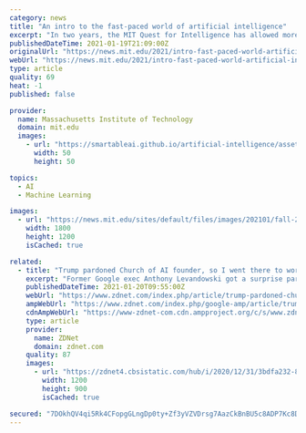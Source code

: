 ```yaml
---
category: news
title: "An intro to the fast-paced world of artificial intelligence"
excerpt: "In two years, the MIT Quest for Intelligence has allowed more than 300 undergraduate students to explore AI in its many applications through the Undergraduate Research Opportunities Program."
publishedDateTime: 2021-01-19T21:09:00Z
originalUrl: "https://news.mit.edu/2021/intro-fast-paced-world-artificial-intelligence-0119"
webUrl: "https://news.mit.edu/2021/intro-fast-paced-world-artificial-intelligence-0119"
type: article
quality: 69
heat: -1
published: false

provider:
  name: Massachusetts Institute of Technology
  domain: mit.edu
  images:
    - url: "https://smartableai.github.io/artificial-intelligence/assets/images/organizations/mit.edu-50x50.jpg"
      width: 50
      height: 50

topics:
  - AI
  - Machine Learning

images:
  - url: "https://news.mit.edu/sites/default/files/images/202101/fall-2020-urops.png"
    width: 1800
    height: 1200
    isCached: true

related:
  - title: "Trump pardoned Church of AI founder, so I went there to worship"
    excerpt: "Former Google exec Anthony Levandowski got a surprise pardon from the outgoing president. But what of his Church of Artificial Intelligence? I decided to investigate."
    publishedDateTime: 2021-01-20T09:55:00Z
    webUrl: "https://www.zdnet.com/index.php/article/trump-pardoned-church-of-ai-founder-so-i-went-there-to-worship/"
    ampWebUrl: "https://www.zdnet.com/index.php/google-amp/article/trump-pardoned-church-of-ai-founder-so-i-went-there-to-worship/"
    cdnAmpWebUrl: "https://www-zdnet-com.cdn.ampproject.org/c/s/www.zdnet.com/index.php/google-amp/article/trump-pardoned-church-of-ai-founder-so-i-went-there-to-worship/"
    type: article
    provider:
      name: ZDNet
      domain: zdnet.com
    quality: 87
    images:
      - url: "https://zdnet4.cbsistatic.com/hub/i/2020/12/31/3bdfa232-87e5-4b2c-8d71-3a0ce0a6774d/ai-or-hi.png"
        width: 1200
        height: 900
        isCached: true

secured: "7DOkhQV4qi5Rk4CFopgGLngDp0ty+Zf3yVZVDrsg7AazCkBnBU5c8ADP7Kc8DeX/YbMU7MpWqH2ePTeRjtS+hwaz53hMx+QH4oDiv+haIFR5flQMd0taJGuOhWBOyCdAOyVGsIVehDcxTGN60aquPcPGDzZ5/V69x/XzcT4XPvyrICc4yCUu1LNTTROZ4lD48ii1lFa+y6g4f0Ngc+1tQfxMBy8wdW42D4xbMN6zH0GeMuWwVhzVDtxyJV13ZrG08DumdD5kw5jgjYe/vbrTqSnKGMDyp8rup0uslSAkCCF/JW9YkmxAtpyIptYMPvmx5931+9170EcMNfisj7FgNt7/25WJUl9ZA0NG4TKy42o=;Yj7KgUrCmg57Utdz4BHY9g=="
---
```


